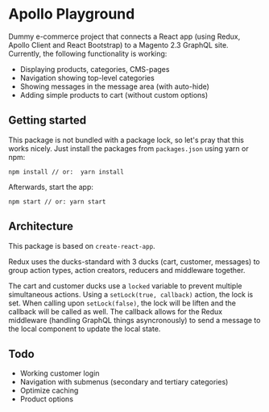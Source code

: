 # Apollo Playground
Dummy e-commerce project that connects a React app (using Redux, Apollo Client and React Bootstrap) to a Magento 2.3 GraphQL site. Currently, the following functionality is working:

- Displaying products, categories, CMS-pages
- Navigation showing top-level categories
- Showing messages in the message area (with auto-hide)
- Adding simple products to cart (without custom options)

## Getting started
This package is not bundled with a package lock, so let's pray that this works nicely. Just install the packages from `packages.json` using yarn or npm:

    npm install // or:  yarn install

Afterwards, start the app:

    npm start // or: yarn start

## Architecture
This package is based on `create-react-app`.

Redux uses the ducks-standard with 3 ducks (cart, customer, messages) to group action types, action creators, reducers and middleware together. 

The cart and customer ducks use a `locked` variable to prevent multiple simultaneous actions. Using a `setLock(true, callback)` action, the lock is set. When calling upon `setLock(false)`, the lock will be liften and the callback will be called as well. The callback allows for the Redux middleware (handling GraphQL things asyncronously) to send a message to the local component to update the local state.

## Todo
- Working customer login
- Navigation with submenus (secondary and tertiary categories)
- Optimize caching
- Product options
